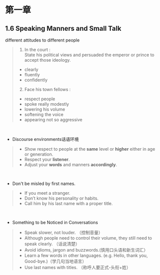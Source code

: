 # 第一章
## 1.6  Speaking Manners and Small Talk

different attitudes to different people

>1. In the court :<br>
> State his political views and persuaded the emperor or prince to accept those ideology.<br>
>+ clearly<br>
>+ fluently<br>
>+ confidently<br>
>2. Face his town fellows :<br>
>+ respect people<br>
>+ spoke really modestly<br>
>+ lowering his volume<br>
>+ softening the voice<br>
>+ appearing not so aggressive<br>

<br>

* Discourse environments话语环境
>+ Show respect to people at the **same** level or **higher** either in age or generation.
>+ Respect your **listener**.
>+ Adjust your **words** and manners **accordingly**.

<br>

* Don't be misled by first names.
>+ If you meet a stranger.
>+ Don’t know his personality or habits.
>+ Call him by his last name with a proper title.

<br>

* Something to be Noticed in Conversations 
>+ Speak slower, not louder.  （控制音量）
>+ Although people need to control their volume, they still need to speak clearly. （话说清楚）
>+ Avoid idioms, jargon and buzzwords.(慎用口头语和新生词汇）
>+ Learn a few words in other languages. (e.g. Hello, thank you, Good-bye.)（学几句当地语言）
>+ Use last names with titles.  （称呼人要正式-头衔+姓）